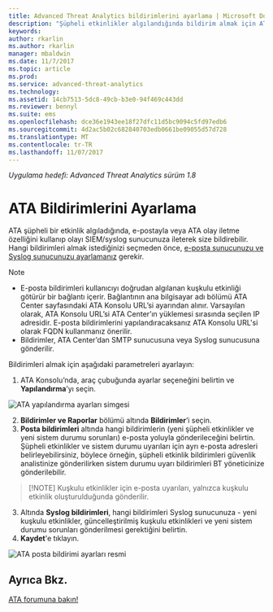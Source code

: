 ```yaml
---
title: Advanced Threat Analytics bildirimlerini ayarlama | Microsoft Docs
description: "Şüpheli etkinlikler algılandığında bildirim almak için ATA uyarıları oluşturma adımları açıklanmaktadır."
keywords: 
author: rkarlin
ms.author: rkarlin
manager: mbaldwin
ms.date: 11/7/2017
ms.topic: article
ms.prod: 
ms.service: advanced-threat-analytics
ms.technology: 
ms.assetid: 14cb7513-5dc8-49cb-b3e0-94f469c443dd
ms.reviewer: bennyl
ms.suite: ems
ms.openlocfilehash: dce36e1943ee18f27dfc11d5bc9094c5fd97edb6
ms.sourcegitcommit: 4d2ac5b02c682840703edb0661be09055d57d728
ms.translationtype: MT
ms.contentlocale: tr-TR
ms.lasthandoff: 11/07/2017
---
```

*Uygulama hedefi: Advanced Threat Analytics sürüm 1.8*



# <a name="set-ata-notifications"></a>ATA Bildirimlerini Ayarlama
ATA şüpheli bir etkinlik algıladığında, e-postayla veya ATA olay iletme özelliğini kullanıp olayı SIEM/syslog sunucunuza ileterek size bildirebilir. Hangi bildirimleri almak istediğinizi seçmeden önce, [e-posta sunucunuzu ve Syslog sunucunuzu ayarlamanız](setting-syslog-email-server-settings.md) gerekir.

> [!NOTE]
> -   E-posta bildirimleri kullanıcıyı doğrudan algılanan kuşkulu etkinliği götürür bir bağlantı içerir. Bağlantının ana bilgisayar adı bölümü ATA Center sayfasındaki ATA Konsolu URL’si ayarından alınır. Varsayılan olarak, ATA Konsolu URL’si ATA Center’ın yüklemesi sırasında seçilen IP adresidir. E-posta bildirimlerini yapılandıracaksanız ATA Konsolu URL'si olarak FQDN kullanmanız önerilir.
> -   Bildirimler, ATA Center’dan SMTP sunucusuna veya Syslog sunucusuna gönderilir.


Bildirimleri almak için aşağıdaki parametreleri ayarlayın:


1. ATA Konsolu’nda, araç çubuğunda ayarlar seçeneğini belirtin ve **Yapılandırma**’yı seçin.

![ATA yapılandırma ayarları simgesi](media/ATA-config-icon.png)

2. **Bildirimler ve Raporlar** bölümü altında **Bildirimler**’i seçin.
3. **Posta bildirimleri** altında hangi bildirimlerin (yeni şüpheli etkinlikler ve yeni sistem durumu sorunları) e-posta yoluyla gönderileceğini belirtin. Şüpheli etkinlikler ve sistem durumu uyarıları için ayrı e-posta adresleri belirleyebilirsiniz, böylece örneğin, şüpheli etkinlik bildirimleri güvenlik analistinize gönderilirken sistem durumu uyarı bildirimleri BT yöneticinize gönderilebilir.
>   [!NOTE]
>   Kuşkulu etkinlikler için e-posta uyarıları, yalnızca kuşkulu etkinlik oluşturulduğunda gönderilir.
3. Altında **Syslog bildirimleri**, hangi bildirimleri Syslog sunucunuza - yeni kuşkulu etkinlikler, güncelleştirilmiş kuşkulu etkinlikleri ve yeni sistem durumu sorunları gönderilmesi gerektiğini belirtin.
5. **Kaydet**'e tıklayın.

![ATA posta bildirimi ayarları resmi](media/ata-mail-notification-settings.png)




## <a name="see-also"></a>Ayrıca Bkz.
[ATA forumuna bakın!](https://social.technet.microsoft.com/Forums/security/home?forum=mata)
